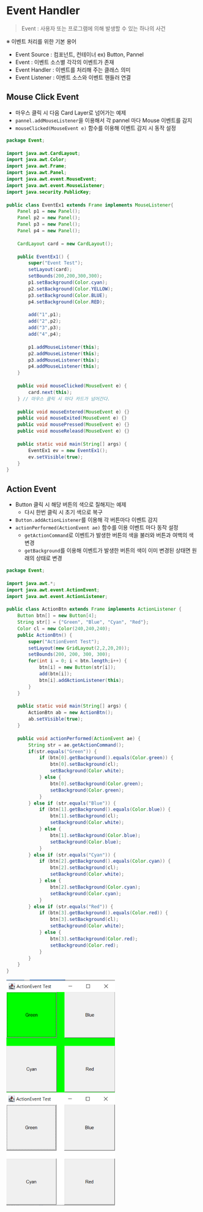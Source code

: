 # Event Handler

> Event : 사용자 또는 프로그램에 의해 발생할 수 있는 하나의 사건

※ 이벤트 처리를 위한 기본 용어

- Event Source : 컴포넌트, 컨테이너 ex) Button, Pannel
- Event : 이벤트 소스별 각각의 이벤트가 존재
- Event Handler : 이벤트를 처리해 주는 클래스 의미
- Event Listener : 이벤트 소스와 이벤트 핸들러 연결



## Mouse Click Event

- 마우스 클릭 시 다음 Card Layer로 넘어가는 예제
- `pannel.addMouseListener`을 이용해서 각 pannel 마다 Mouse 이벤트를 감지
- `mouseClicked(MouseEvent e)` 함수를 이용해 이벤트 감지 시 동작 설정

```java
package Event;

import java.awt.CardLayout;
import java.awt.Color;
import java.awt.Frame;
import java.awt.Panel;
import java.awt.event.MouseEvent;
import java.awt.event.MouseListener;
import java.security.PublicKey;

public class EventEx1 extends Frame implements MouseListener{
	Panel p1 = new Panel();
	Panel p2 = new Panel();
	Panel p3 = new Panel();
	Panel p4 = new Panel();
	
	CardLayout card = new CardLayout();
	
	public EventEx1() {
		super("Event Test");
		setLayout(card);
		setBounds(200,200,300,300);
		p1.setBackground(Color.cyan);
		p2.setBackground(Color.YELLOW);
		p3.setBackground(Color.BLUE);
		p4.setBackground(Color.RED);
		
		add("1",p1);
		add("2",p2);
		add("3",p3);
		add("4",p4);
		
		p1.addMouseListener(this);
		p2.addMouseListener(this);
		p3.addMouseListener(this);
		p4.addMouseListener(this);
	}
	
	public void mouseClicked(MouseEvent e) {
		card.next(this);
	} // 마우스 클릭 시 마다 카드가 넘어간다.
	
	public void mouseEntered(MouseEvent e) {}
	public void mouseExited(MouseEvent e) {}
	public void mousePressed(MouseEvent e) {}
	public void mouseReleasd(MouseEvent e) {}
	
	public static void main(String[] args) {
		EventEx1 ev = new EventEx1();
		ev.setVisible(true);
	}
}
```



## Action Event

- Button 클릭 시 해당 버튼의 색으로 칠해지는 예제
  - 다시 한번 클릭 시 초기 색으로 복구
- `Button.addActionListener`를 이용해 각 버튼마다 이벤트 감지
- `actionPerformed(ActionEvent ae)` 함수를 이용 이벤트 마다 동작 설정
  - `getActionCommand`로 이벤트가 발생한 버튼의 색을 불러와 버튼과 여백의 색 변경
  - `getBackground`를 이용해 이벤트가 발생한 버튼의 색이 이미 변경된 상태면 원래의 상태로 변경

```java
package Event;

import java.awt.*;
import java.awt.event.ActionEvent;
import java.awt.event.ActionListener;

public class ActionBtn extends Frame implements ActionListener {
	Button btn[] = new Button[4];
	String str[] = {"Green", "Blue", "Cyan", "Red"};
	Color cl = new Color(240,240,240);
	public ActionBtn() {
		super("ActionEvent Test");
		setLayout(new GridLayout(2,2,20,20));
		setBounds(200, 200, 300, 300);
		for(int i = 0; i < btn.length;i++) {
			btn[i] = new Button(str[i]);
			add(btn[i]);
			btn[i].addActionListener(this);
		}
	}

	public static void main(String[] args) {
		ActionBtn ab = new ActionBtn();
		ab.setVisible(true);
	}
	
	public void actionPerformed(ActionEvent ae) {
		String str = ae.getActionCommand();
		if(str.equals("Green")) {
			if (btn[0].getBackground().equals(Color.green)) {
				btn[0].setBackground(cl);
				setBackground(Color.white);
			} else {
				btn[0].setBackground(Color.green);
				setBackground(Color.green);
			}
		} else if (str.equals("Blue")) {
			if (btn[1].getBackground().equals(Color.blue)) {
				btn[1].setBackground(cl);
				setBackground(Color.white);
			} else {
				btn[1].setBackground(Color.blue);
				setBackground(Color.blue);
			}
		} else if (str.equals("Cyan")) {
			if (btn[2].getBackground().equals(Color.cyan)) {
				btn[2].setBackground(cl);
				setBackground(Color.white);
			} else {
				btn[2].setBackground(Color.cyan);
				setBackground(Color.cyan);
			}
		} else if (str.equals("Red")) {
			if (btn[3].getBackground().equals(Color.red)) {
				btn[3].setBackground(cl);
				setBackground(Color.white);
			} else {
				btn[3].setBackground(Color.red);
				setBackground(Color.red);
			}
		}
	}
}
```

<img src="${images}/image-20220809160517258.png" alt="image-20220809160517258" style="zoom:80%;" />     <img src="${images}/image-20220809160527000.png" alt="image-20220809160527000" style="zoom:80%;" />

